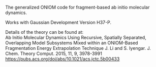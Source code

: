 The generalized ONIOM code for fragment-based ab initio molecular dynamics. 

Works with Gaussian Development Version H37-P. 

Details of the theory can be found at:  
Ab Initio Molecular Dynamics Using Recursive, Spatially Separated, Overlapping Model Subsystems Mixed within an ONIOM-Based Fragmentation Energy Extrapolation Technique
J. Li and S. Iyengar. J. Chem. Theory Comput. 2015, 11, 9, 3978-3991 
https://pubs.acs.org/doi/abs/10.1021/acs.jctc.5b00433

